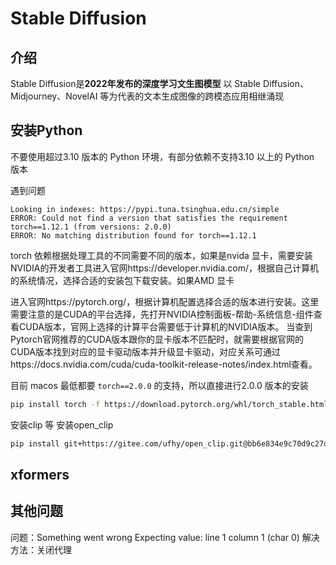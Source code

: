 # Stable Diffusion

## 介绍
Stable Diffusion是**2022年发布的深度学习文生图模型**
以 Stable Diffusion、Midjourney、NovelAI 等为代表的文本生成图像的跨模态应用相继涌现

## 安装Python

不要使用超过3.10 版本的 Python 环境，有部分依赖不支持3.10 以上的 Python 版本

遇到问题
```text
Looking in indexes: https://pypi.tuna.tsinghua.edu.cn/simple
ERROR: Could not find a version that satisfies the requirement torch==1.12.1 (from versions: 2.0.0)
ERROR: No matching distribution found for torch==1.12.1
```

torch 依赖根据处理工具的不同需要不同的版本，如果是nvida 显卡，需要安装NVIDIA的开发者工具进入官网https://developer.nvidia.com/，根据自己计算机的系统情况，选择合适的安装包下载安装。如果AMD 显卡

进入官网https://pytorch.org/，根据计算机配置选择合适的版本进行安装。这里需要注意的是CUDA的平台选择，先打开NVIDIA控制面板-帮助-系统信息-组件查看CUDA版本，官网上选择的计算平台需要低于计算机的NVIDIA版本。
当查到Pytorch官网推荐的CUDA版本跟你的显卡版本不匹配时，就需要根据官网的CUDA版本找到对应的显卡驱动版本并升级显卡驱动，对应关系可通过https://docs.nvidia.com/cuda/cuda-toolkit-release-notes/index.html查看。

目前 macos 最低都要 `torch==2.0.0` 的支持，所以直接进行2.0.0 版本的安装

```bash
pip install torch -f https://download.pytorch.org/whl/torch_stable.html
```


安装clip 等
安装open_clip
```bash
pip install git+https://gitee.com/ufhy/open_clip.git@bb6e834e9c70d9c27d0dc3ecedeebeaeb1ffad6b --prefer-binary
```



## xformers


## 其他问题

问题：Something went wrong Expecting value: line 1 column 1 (char 0)
解决方法：关闭代理
